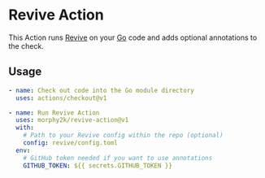# Revive Action
This Action runs [Revive](https://github.com/mgechev/revive) on your [Go](https://golang.org/) code and adds optional annotations to the check.

## Usage

```YAML
- name: Check out code into the Go module directory
  uses: actions/checkout@v1

- name: Run Revive Action
  uses: morphy2k/revive-action@v1
  with:
    # Path to your Revive config within the repo (optional)
    config: revive/config.toml
  env:
    # GitHub token needed if you want to use annotations
    GITHUB_TOKEN: ${{ secrets.GITHUB_TOKEN }}
```
